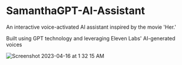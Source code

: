 # SamanthaGPT-AI-Assistant

An interactive voice-activated AI assistant inspired by the movie 'Her.' 

Built using GPT technology and leveraging Eleven Labs' AI-generated voices

![Screenshot 2023-04-16 at 1 32 15 AM](https://user-images.githubusercontent.com/58315812/232227069-a690edf5-bd63-4653-b225-5c51879cd4c3.png)
